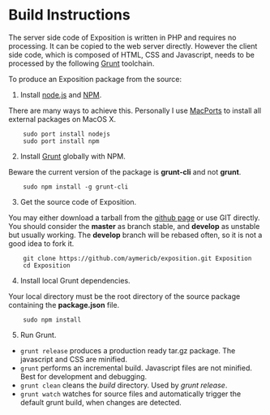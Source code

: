 
# Build Instructions

The server side code of Exposition is written in PHP and requires no processing. It can be copied to the web server directly. However the client side code, which is composed of HTML, CSS and Javascript, needs to be processed by the following [Grunt](http://gruntjs.com) toolchain.

To produce an Exposition package from the source:

1. Install [node.js](http://nodejs.org) and [NPM](https://npmjs.org).

  There are many ways to achieve this. Personally I use [MacPorts](http://www.macports.org) to install all external packages on MacOS X. 

        sudo port install nodejs
        sudo port install npm

2. Install [Grunt](http://gruntjs.com)  globally with NPM.

  Beware the current version of the package is **grunt-cli** and not **grunt**.

        sudo npm install -g grunt-cli

3. Get the source code of Exposition.

  You may either download a tarball from the  [github page](https://github.com/aymericb/exposition) or use GIT directly. You should consider the **master** as branch stable, and **develop** as unstable but usually working. The **develop** branch will be rebased often, so it is not a good idea to fork it.

        git clone https://github.com/aymericb/exposition.git Exposition
        cd Exposition

4. Install local Grunt dependencies.

  Your local directory must be the root directory of the source package containing the **package.json** file.

        sudo npm install

5. Run Grunt.

  * `grunt release` produces a production ready tar.gz package. The javascript and CSS are minified.
  * `grunt` performs an incremental build. Javascript files are not minified. Best for development and debugging.
  * `grunt clean` cleans the *build* directory. Used by *grunt release*.
  * `grunt watch` watches for source files and automatically trigger the default grunt build, when changes are detected.



